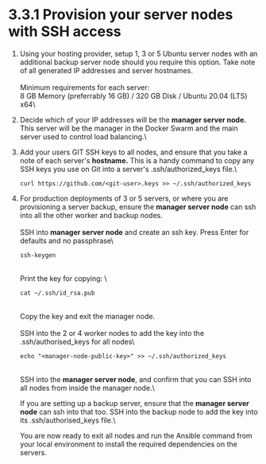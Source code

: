 # 3.3.1 Provision your server nodes with SSH access

1. Using your hosting provider, setup 1, 3 or 5 Ubuntu server nodes with an additional backup server node should you require this option. Take note of all generated IP addresses and server hostnames.  \
   \
   Minimum requirements for each server:\
   8 GB Memory (preferrably 16 GB) / 320 GB Disk / Ubuntu 20.04 (LTS) x64\

2. Decide which of your IP addresses will be the **manager server node.** This server will be the manager in the Docker Swarm and the main server used to control load balancing.\

3.  Add your users GIT SSH keys to all nodes, and ensure that you take a note of each server's **hostname.** This is a handy command to copy any SSH keys you use on Git into a server's .ssh/authorized\_keys file.\


    ```
    curl https://github.com/<git-user>.keys >> ~/.ssh/authorized_keys
    ```


4.  For production deployments of 3 or 5 servers, or where you are provisioning a server backup, ensure the **manager server node** can ssh into all the other worker and backup nodes.\
    \
    SSH into **manager server node** and create an ssh key. Press Enter for defaults and no passphrase\


    ```
    ssh-keygen
    ```

    \
    Print the key for copying: \


    ```
    cat ~/.ssh/id_rsa.pub
    ```

    \
    Copy the key and exit the manager node.\
    \
    SSH into the 2 or 4 worker nodes to add the key into the .ssh/authorised\_keys for all nodes\


    ```
    echo "<manager-node-public-key>" >> ~/.ssh/authorized_keys
    ```

    \
    SSH into the **manager server node**, and confirm that you can SSH into all nodes from inside the manager node.\


    If you are setting up a backup server, ensure that the **manager server node** can ssh into that too. SSH into the backup node to add the key into its .ssh/authorised\_keys file.\


    You are now ready to exit all nodes and run the Ansible command from your local environment to install the required dependencies on the servers.
